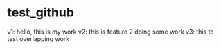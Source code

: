 # test_github


v1: hello, this is my work
v2: this is feature 2 doing some work
v3: this to test overlapping work

